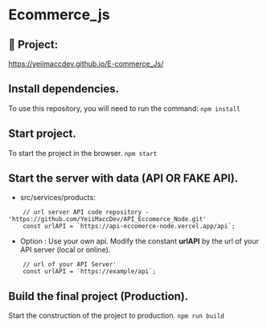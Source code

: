 # Ecommerce_js 

## 🚀 Project:
https://yeiimaccdev.github.io/E-commerce_Js/
## Install dependencies.
To use this repository, you will need to run the command: 
```npm install```


## Start project.
To start the project in the browser.
```npm start```


## Start the server with data (API OR FAKE API).
- src/services/products:
```
    // url server API code repository - 'https://github.com/YeiiMaccDev/API_Eccomerce_Node.git'
    const urlAPI = `https://api-eccomerce-node.vercel.app/api`;
```

- Option : Use your own api.
Modify the constant **urlAPI** by the url of your API server (local or online).
```
    // url of your API Server'
    const urlAPI = `https://example/api`;
```



## Build the final project (Production).
Start the construction of the project to production.
```npm run build```
